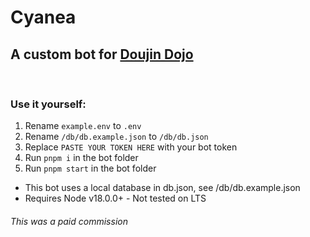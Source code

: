 # Cyanea
## A custom bot for [Doujin Dojo](https://discord.gg/xsKF5U5aKw)

<br>

### Use it yourself:
1. Rename `example.env` to `.env`
2. Rename `/db/db.example.json` to `/db/db.json`
3. Replace `PASTE YOUR TOKEN HERE` with your bot token
4. Run `pnpm i` in the bot folder
5. Run `pnpm start` in the bot folder

- This bot uses a local database in db.json, see /db/db.example.json
- Requires Node v18.0.0+ - Not tested on LTS


###### This was a paid commission
